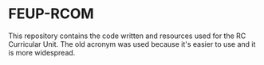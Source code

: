 # FEUP-RCOM
This repository contains the code written and resources used for the RC Curricular Unit. The old acronym was used because it's easier to use and it is more widespread.
